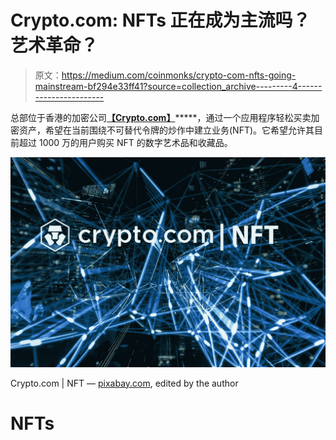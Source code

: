 # Crypto.com: NFTs 正在成为主流吗？艺术革命？

> 原文：<https://medium.com/coinmonks/crypto-com-nfts-going-mainstream-bf294e33ff41?source=collection_archive---------4----------------------->

总部位于香港的加密公司[**【Crypto.com】**](https://crypto.com/app/gqx8qpbh9w)*****，通过一个应用程序轻松买卖加密资产，希望在当前围绕不可替代令牌的炒作中建立业务(NFT)。它希望允许其目前超过 1000 万的用户购买 NFT 的数字艺术品和收藏品。

![](img/93f8a0b3da4ee16bcd518814eebb0bd7.png)

Crypto.com | NFT — [pixabay.com](https://www.pexels.com/de-de/foto/zeitrafferfotografie-von-blauen-lichtern-373543/), edited by the author

# NFTs